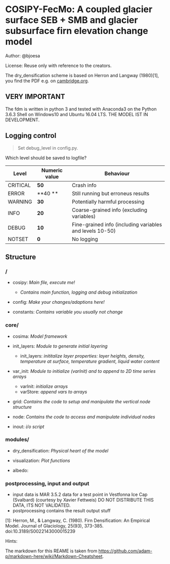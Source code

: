 # COSIPY-FecMo: A coupled glacier surface SEB + SMB and glacier subsurface firn elevation change model 
    
Author: @bjoesa
    
License: Reuse only with reference to the creators.

The dry_densification scheme is based on Herron and Langway (1980)[1],
you find the PDF e.g. on [cambridge.org](https://www.cambridge.org/core/journals/journal-of-glaciology/article/firn-densification-an-empirical-model/C9A2B038004A938670B689A6DAE6D89E).

## VERY IMPORTANT
The fdm is written in python 3 and tested with Anaconda3 on the Python 3.6.3 Shell on Windows10 and Ubuntu 16.04 LTS.
THE MODEL IST IN DEVELOPMENT.

## Logging control

> Set debug_level in config.py.

Which level should be saved to logfile?

| Level	    | Numeric value | Behaviour							                        |
| ---	    | ---           | ---								                        |
| CRITICAL	| **50**        | Crash info							                    |
| ERROR 	| **40 **       | Still running but erroneus results				        |
| WARNING	| **30**        | Potentially harmful processing				            |
| INFO	    | **20**        | Coarse-grained info (excluding variables)			        |
| DEBUG	    | **10**        | Fine-grained info (including variables and levels 10-50) 	|
| NOTSET	| **0**         | No logging							                    |
     
## Structure

### /

- cosipy: *Main file, execute me!*

    - *Contains main function, logging and debug initialization*


- config: *Make your changes/adaptions here!*

- constants: *Contains variable you usually not change*

### core/

- cosima: *Model framework*

- init_layers: *Module to generate initial layering*

    - init_layers: *inititalize layer properties: layer heights, density, temperature at surface, temperature gradient, liquid water content*


- var_init: *Module to initialize (varInit) and to append to 2D time series arrays*

    - varInit: *initialize arrays*
    - varStore: *append vars to arrays*


- grid: *Contains the code to setup and manipulate the vertical node structure*

- node: *Contains the code to access and manipulate individual nodes*

- inout: *i/o script*

### modules/

- dry_densification: *Physical heart of the model*

- visualization: *Plot functions*

- albedo: 

### postprocessing, input and output

- input data is MAR 3.5.2 data for a test point in Vestfonna Ice Cap (Svalbard) (courtesy by Xavier Fettweis) DO NOT DISTRIBUTE THIS DATA, ITS NOT VALIDATED.
- postprocessing contains the result output stuff


[1]: Herron, M., & Langway, C. (1980). Firn Densification: An Empirical Model. Journal of Glaciology, 25(93), 373-385. doi:10.3189/S0022143000015239

Hints:

The markdown for this REAME is taken from https://github.com/adam-p/markdown-here/wiki/Markdown-Cheatsheet.
